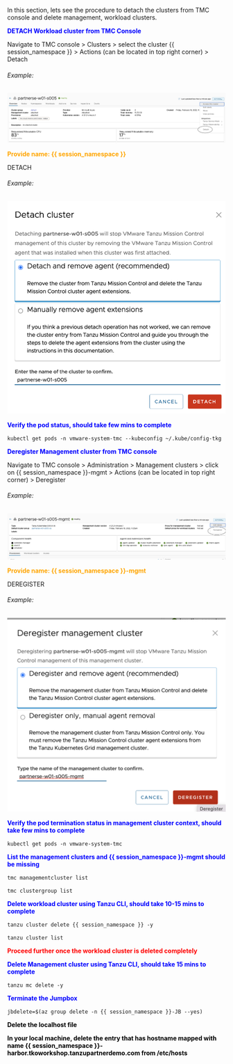 In this section, lets see the procedure to detach the clusters from TMC console and delete management, workload clusters. 

<p style="color:blue"><strong> DETACH Workload cluster from TMC Console  </strong></p> 

Navigate to TMC console > Clusters > select the cluster {{ session_namespace }} > Actions (can be located in top right corner) > Detach

###### Example: 

![Application](images/TMC-26.png)

<p style="color:Orange"><strong> Provide name: {{ session_namespace }} </strong></p> 

DETACH

###### Example: 

![Application](images/TMC-27.png)

<p style="color:blue"><strong> Verify the pod status, should take few mins to complete </strong></p> 

```execute
kubectl get pods -n vmware-system-tmc --kubeconfig ~/.kube/config-tkg
```

<p style="color:blue"><strong> Deregister Management cluster from TMC console </strong></p> 

Navigate to TMC console > Administration > Management clusters > click on {{ session_namespace }}-mgmt > Actions (can be located in top right corner) > Deregister 

###### Example: 

![Application](images/TMC-28.png)

<p style="color:Orange"><strong> Provide name: {{ session_namespace }}-mgmt </strong></p> 

DEREGISTER

###### Example: 

![Application](images/TMC-29.png)

<p style="color:blue"><strong> Verify the pod termination status in management cluster context, should take few mins to complete </strong></p> 

```execute-2
kubectl get pods -n vmware-system-tmc
```

<p style="color:blue"><strong> List the management clusters and {{ session_namespace }}-mgmt should be missing </strong></p> 

```execute
tmc managementcluster list
```

```execute
tmc clustergroup list
```

<p style="color:blue"><strong> Delete workload cluster using Tanzu CLI, should take 10-15 mins to complete </strong></p> 

```execute-2
tanzu cluster delete {{ session_namespace }} -y
```

```execute-2
tanzu cluster list
``` 

<p style="color:red"><strong> Proceed further once the workload cluster is deleted completely </strong></p> 

<p style="color:blue"><strong> Delete Management cluster using Tanzu CLI, should take 15 mins to complete </strong></p> 

```execute-2
tanzu mc delete -y
```

<p style="color:blue"><strong> Terminate the Jumpbox </strong></p> 

```execute-1
jbdelete=$(az group delete -n {{ session_namespace }}-JB --yes)
```

<p style="color:black"><strong> Delete the localhost file </strong></p> 

<p style="color:black"><strong> In your local machine, delete the entry that has hostname mapped with name {{ session_namespace }}-harbor.tkoworkshop.tanzupartnerdemo.com from /etc/hosts
 </strong></p> 
